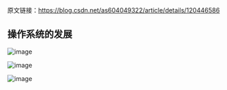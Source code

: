 原文链接：https://blog.csdn.net/as604049322/article/details/120446586

## 操作系统的发展
![image](https://github.com/user-attachments/assets/5cb40717-05c5-45df-85b4-c8807a8ccfb4)

![image](https://github.com/user-attachments/assets/f78452cc-02ff-4efa-baa5-56d036cf91e7)

![image](https://github.com/user-attachments/assets/0e7a6faa-eade-47e3-b4f4-9c7d0137d8d9)
